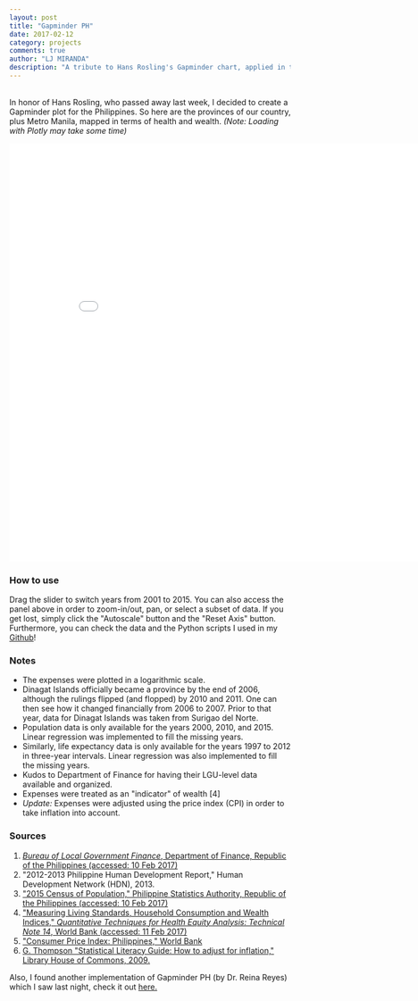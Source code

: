 ```yaml
---
layout: post
title: "Gapminder PH"
date: 2017-02-12
category: projects
comments: true
author: "LJ MIRANDA"
description: "A tribute to Hans Rosling's Gapminder chart, applied in the Philippine context."
---
```


<br> In honor of Hans Rosling, who passed away last week, I decided to create a Gapminder plot for the Philippines. So here
are the provinces of our country, plus Metro Manila, mapped in terms of health and wealth. _(Note: Loading with Plotly may take some time)_

<iframe width="850" height="750" frameborder="0" scrolling="no" src="//plot.ly/~ljvmiranda/49.embed"></iframe>

### How to use
Drag the slider to switch years from 2001 to 2015. You can also access the panel above
in order to zoom-in/out, pan, or select a subset of data. If you get lost, simply click
the "Autoscale" button and the "Reset Axis" button. Furthermore, you can check the data and the Python
scripts I used in my [Github](https://github.com/ljvmiranda921/gapminder-ph)!

### Notes
- The expenses were plotted in a logarithmic scale.
- Dinagat Islands officially became a province by the end of 2006, although the rulings flipped (and flopped) by 2010 and 2011. One can then see how it changed financially from 2006 to 2007. Prior to that year, data for Dinagat Islands was taken from Surigao del Norte.
- Population data is only available for the years 2000, 2010, and 2015. Linear regression was implemented to fill the missing years.
- Similarly, life expectancy data is only available for the years 1997 to 2012 in three-year intervals. Linear regression was also implemented to fill the missing years.
- Kudos to Department of Finance for having their LGU-level data available and organized.
- Expenses were treated as an "indicator" of wealth [4]
- _Update:_ Expenses were adjusted using the price index (CPI) in order to take inflation into account.

### Sources
1. [_Bureau of Local Government Finance_, Department of Finance, Republic of the Philippines (accessed: 10 Feb 2017)](http://blgf.gov.ph/lgu-fiscal-data/)
2. "2012-2013 Philippine Human Development Report," Human Development Network (HDN), 2013.
3. ["2015 Census of Population," Philippine Statistics Authority, Republic of the Philippines (accessed: 10 Feb 2017)](https://psa.gov.ph/statistics/census/2015-census-of-population)
4. ["Measuring Living Standards, Household Consumption and Wealth Indices," _Quantitative Techniques for Health Equity Analysis: Technical Note 14_, World Bank (accessed: 11 Feb 2017)](http://siteresources.worldbank.org/INTPAH/Resources/Publications/Quantitative-Techniques/health_eq_tn04.pdf)
5. ["Consumer Price Index: Philippines," World Bank](http://data.worldbank.org/indicator/FP.CPI.TOTL?locations=PH)
6. [G. Thompson "Statistical Literacy Guide: How to adjust for inflation," Library House of Commons, 2009.](http://www.parliament.uk/briefing-papers/sn04962.pdf)

Also, I found another implementation of Gapminder PH (by Dr. Reina Reyes) which I saw last night, check it out [here.](https://pinayobserver.wordpress.com/2012/09/01/gapminder/)
